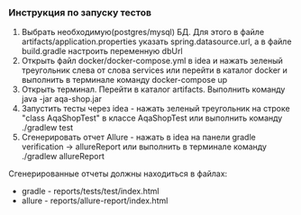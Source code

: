 ### Инструкция по запуску тестов
1. Выбрать необходимую(postgres/mysql) БД. Для этого в файле artifacts/application.properties указать spring.datasource.url, а в файле build.gradle настроить переменную dbUrl 
2. Открыть файл docker/docker-compose.yml в idea и нажать зеленый треугольник слева от слова services или перейти в каталог docker и выполнить в терминале команду docker-compose up
3. Открыть терминал. Перейти в каталог artifacts. Выполнить команду java -jar aqa-shop.jar
4. Запустить тесты через idea - нажать зеленый треугольник на строке "class AqaShopTest" в классе AqaShopTest или выполнить команду ./gradlew test
5. Сгенерировать отчет Allure - нажать в idea на панели gradle verification -> allureReport или выполнить в терминале команду ./gradlew allureReport

Сгенерированные отчеты должны находиться в файлах:
* gradle - reports/tests/test/index.html
* allure - reports/allure-report/index.html